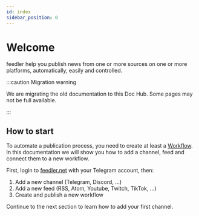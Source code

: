 ```yaml
---
id: index
sidebar_position: 0
---
```


# Welcome
feedler help you publish news from one or more sources on one or more platforms, automatically, easily and controlled.

:::caution Migration warning

We are migrating the old documentation to this Doc Hub. Some pages may not be full available.

:::

## How to start
To automate a publication process, you need to create at least a [Workflow](workflow). In this
documentation we will show you how to add a channel, feed and connect them to a
new workflow.

First, login to [feedler.net](https://feedler.net) with your Telegram account, then:

1. Add a new channel (Telegram, Discord, ...)
2. Add a new feed (RSS, Atom, Youtube, Twitch, TikTok, ...)
3. Create and publish a new workflow

Continue to the next section to learn how to add your first channel.